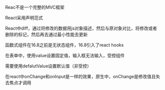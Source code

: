 Reac不是一个完整的MVC框架

React采用声明范式

React中diff，通过将修改的数据用js对象描述，然后与原对象对比，将修改或者删除的标记，然后再去通过最小性能去更新

函数式组件在16.8之前是无状态组件，16.8引入了react hooks

在表单中，使用value设置固定值，输入框无法输入，受控组件

需要使用defalutValue设置默认值（非受控）

在react中onChange和onInput是一样的效果，原生中，onChange是修改值且失去焦点才调用